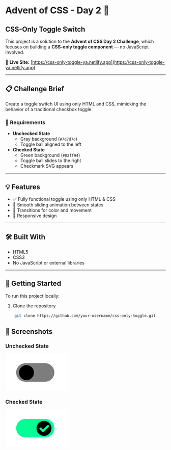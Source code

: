 # Advent of CSS - Day 2 🎄  
## CSS-Only Toggle Switch

This project is a solution to the **Advent of CSS Day 2 Challenge**, which focuses on building a **CSS-only toggle component** — no JavaScript involved.

🔗 **Live Site:** [https://css-only-toggle-ya.netlify.app](https://css-only-toggle-ya.netlify.app)

---

## 📋 Challenge Brief

Create a toggle switch UI using only HTML and CSS, mimicking the behavior of a traditional checkbox toggle.

### 🎯 Requirements

- **Unchecked State**
  - Gray background (`#7d7d7d`)
  - Toggle ball aligned to the left
- **Checked State**
  - Green background (`#02ff94`)
  - Toggle ball slides to the right
  - Checkmark SVG appears

---

## 💡 Features

- ✅ Fully functional toggle using only HTML & CSS
- 🎨 Smooth sliding animation between states
- 🔁 Transitions for color and movement
- 📱 Responsive design

---

## 🛠️ Built With

- HTML5
- CSS3
- No JavaScript or external libraries

---

## 🚀 Getting Started

To run this project locally:

1. Clone the repository  
```bash
    git clone https://github.com/your-username/css-only-toggle.git
```
## 📸 Screenshots
### Unchecked State
![Unchecked State](image-1.png)

### Checked State 
![Checked State](image-2.png)

